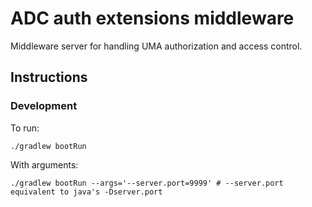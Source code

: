 # ADC auth extensions middleware

Middleware server for handling UMA authorization and access control.

## Instructions

### Development 

To run:

```shell script
./gradlew bootRun
```

With arguments:

```shell script
./gradlew bootRun --args='--server.port=9999' # --server.port equivalent to java's -Dserver.port 
```
